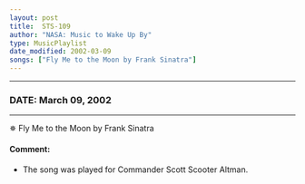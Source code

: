 ```yaml
---
layout: post
title:  STS-109
author: "NASA: Music to Wake Up By"
type: MusicPlaylist
date_modified: 2002-03-09
songs: ["Fly Me to the Moon by Frank Sinatra"]
---
```


----
### DATE: March 09, 2002
----
✵ Fly Me to the Moon by Frank Sinatra

#### Comment:
* The song was played for Commander Scott Scooter Altman.



<br/>
<center>
	<a target="_blank"
	   href="https://twitter.com/intent/tweet?hashtags=Space,NASA,Playlist,NASAWakeupCalls,SpaceProgram&text={{ page.author}}, '{{ page.songs.first }}' {{ page.title }}, {{ page.date | date: '%B %d, %Y' }}. {{ site.url }}{{ page.url }} @nasawakeupcalls">
	   <i class="fab fa-twitter" alt="Tweet this page" style="font-size: 1.3em;"></i>
	</a>
	&nbsp; 	<i class="fas fa-user-astronaut" style="font-size: 1.5em;"></i> &nbsp;
    <a type="amzn" search="'Fly Me to the Moon by Frank Sinatra'" category="popular music">
        <i class="fab fa-amazon" style="font-size: 1.3em;"></i>
    </a>
</center>
